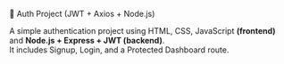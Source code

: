 🔐 Auth Project (JWT + Axios + Node.js)

A simple authentication project using HTML, CSS, JavaScript **(frontend)** and **Node.js + Express + JWT (backend)**.  
It includes Signup, Login, and a Protected Dashboard route.

